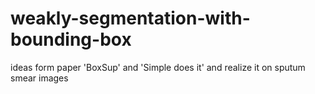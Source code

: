# weakly-segmentation-with-bounding-box
ideas form paper 'BoxSup' and 'Simple does it' and realize it on sputum smear images
